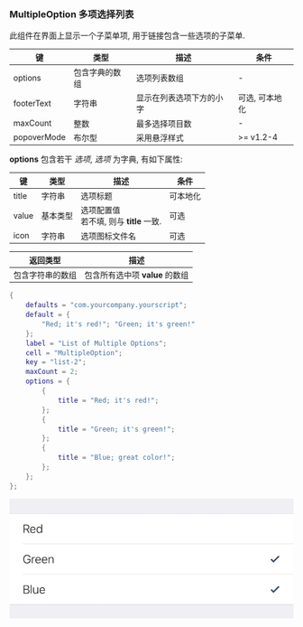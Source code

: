 ### MultipleOption 多项选择列表

此组件在界面上显示一个子菜单项, 用于链接包含一些选项的子菜单. 

|   键   |   类型   |   描述   |   条件   |
|--------|----------|----------|----------|
|options|包含字典的数组|选项列表数组|\-|
|footerText|字符串|显示在列表选项下方的小字|可选, 可本地化|
|maxCount|整数|最多选择项目数|\-|
|popoverMode|布尔型|采用悬浮样式|\>= v1.2-4|

**options** 包含若干 *选项*, *选项* 为字典, 有如下属性: 

|   键   |   类型   |   描述   |   条件   |
|--------|----------|----------|----------|
|title|字符串|选项标题|可本地化|
|value|基本类型|选项配置值<br />若不填, 则与 **title** 一致.|可选|
|icon|字符串|选项图标文件名|可选|

|   返回类型   |   描述   |
|--------------|----------|
|包含字符串的数组|包含所有选中项 **value** 的数组|

``` lua
{
    defaults = "com.yourcompany.yourscript";
    default = {
        "Red; it's red!"; "Green; it's green!"
    };
    label = "List of Multiple Options";
    cell = "MultipleOption";
    key = "list-2";
    maxCount = 2;
    options = {
        {
            title = "Red; it's red!";
        };
        {
            title = "Green; it's green!";
        };
        {
            title = "Blue; great color!";
        };
    };
};
```

![QQ20170916-182611@2x.png-25.2kB](MultipleOption/QQ20170916-182611@2x.png)
